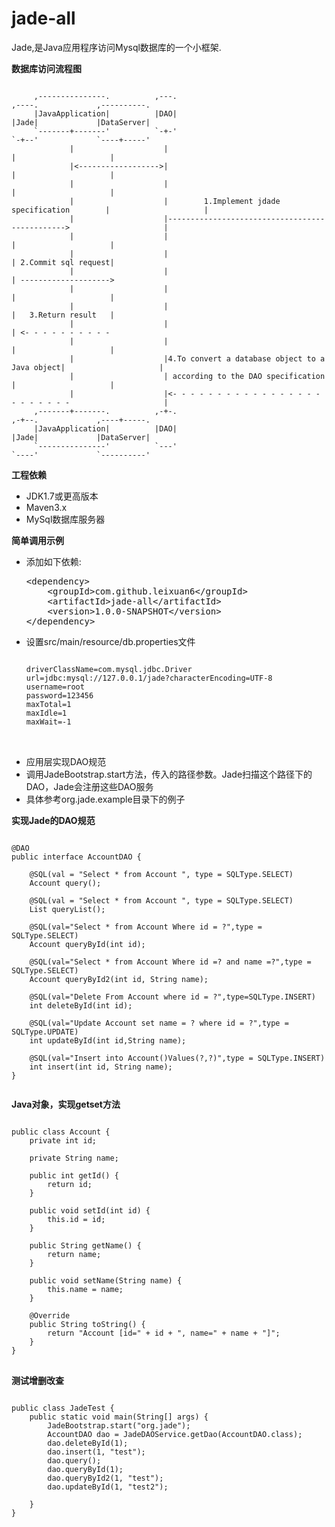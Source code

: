 # jade-all
Jade,是Java应用程序访问Mysql数据库的一个小框架.

**数据库访问流程图**
<pre><code>
     ,---------------.          ,---.                                           ,----.             ,----------.
     |JavaApplication|          |DAO|                                           |Jade|             |DataServer|
     `-------+-------'          `-+-'                                           `-+--'             `----+-----'
             |                    |                                               |                     |      
             |<------------------>|                                               |                     |      
             |                    |                                               |                     |      
             |                    |        1.Implement jdade specification        |                     |      
             |                    |----------------------------------------------->                     |      
             |                    |                                               |                     |      
             |                    |                                               | 2.Commit sql request|      
             |                    |                                               | -------------------->      
             |                    |                                               |                     |      
             |                    |                                               |   3.Return result   |      
             |                    |                                               | <- - - - - - - - - -       
             |                    |                                               |                     |      
             |                    |4.To convert a database object to a Java object|                     |      
             |                    | according to the DAO specification            |                     |      
             |                    |<- - - - - - - - - - - - - - - - - - - - - - - -                     |      
     ,-------+-------.          ,-+-.                                           ,-+--.             ,----+-----.
     |JavaApplication|          |DAO|                                           |Jade|             |DataServer|
     `---------------'          `---'                                           `----'             `----------'
</code></pre>
**工程依赖**
<ul>
<li>JDK1.7或更高版本</li>
<li>Maven3.x</li>
<li>MySql数据库服务器</li>
</ul>

**简单调用示例**
<ul>
	<li>添加如下依赖:
	<pre>&lt;<span class="pl-ent">dependency</span>&gt;
    &lt;<span class="pl-ent">groupId</span>&gt;com.github.leixuan6&lt;/<span class="pl-ent">groupId</span>&gt;
    &lt;<span class="pl-ent">artifactId</span>&gt;jade-all&lt;/<span class="pl-ent">artifactId</span>&gt;
    &lt;<span class="pl-ent">version</span>&gt;1.0.0-SNAPSHOT&lt;/<span class="pl-ent">version</span>&gt;
&lt;/<span class="pl-ent">dependency</span>&gt;</pre>
	</li>
	<li>设置src/main/resource/db.properties文件
<pre>
<code>
driverClassName=com.mysql.jdbc.Driver
url=jdbc:mysql://127.0.0.1/jade?characterEncoding=UTF-8
username=root
password=123456
maxTotal=1
maxIdle=1
maxWait=-1
</code>
		</pre>
	</li>
	<li>应用层实现DAO规范</li>
	<li>调用JadeBootstrap.start方法，传入的路径参数。Jade扫描这个路径下的DAO，Jade会注册这些DAO服务</li>
	<li>具体参考org.jade.example目录下的例子</li>
</ul>

**实现Jade的DAO规范**
<pre><code>
@DAO
public interface AccountDAO {

	@SQL(val = "Select * from Account ", type = SQLType.SELECT)
	Account query();
	
	@SQL(val = "Select * from Account ", type = SQLType.SELECT)
	List<Account> queryList();

	@SQL(val="Select * from Account Where id = ?",type = SQLType.SELECT)
	Account queryById(int id);
	
	@SQL(val="Select * from Account Where id =? and name =?",type = SQLType.SELECT)
	Account queryById2(int id, String name);
	
	@SQL(val="Delete From Account where id = ?",type=SQLType.INSERT)
	int deleteById(int id);

	@SQL(val="Update Account set name = ? where id = ?",type = SQLType.UPDATE)
	int updateById(int id,String name);
	
	@SQL(val="Insert into Account()Values(?,?)",type = SQLType.INSERT)
	int insert(int id, String name);
}

</code></pre>

**Java对象，实现getset方法**
<pre><code>
public class Account {
	private int id;

	private String name;

	public int getId() {
		return id;
	}

	public void setId(int id) {
		this.id = id;
	}

	public String getName() {
		return name;
	}

	public void setName(String name) {
		this.name = name;
	}

	@Override
	public String toString() {
		return "Account [id=" + id + ", name=" + name + "]";
	}
}
</code>
</pre>

**测试增删改查**
<pre><code>
public class JadeTest {
	public static void main(String[] args) {
		JadeBootstrap.start("org.jade");
		AccountDAO dao = JadeDAOService.getDao(AccountDAO.class);
		dao.deleteById(1);
		dao.insert(1, "test");
		dao.query();
		dao.queryById(1);
		dao.queryById2(1, "test");
		dao.updateById(1, "test2");
		
	}
}
</code>
</pre>
